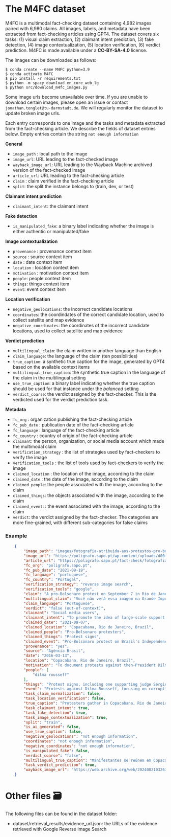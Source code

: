 # The M4FC dataset 

M4FC is a multimodal fact-checking dataset containing 4,982 images paired with 6,980 claims. All images, labels, and metadata have been extracted from fact-checking articles using GPT4. The dataset covers six tasks: (1) visual claim extraction, (2) claimant intent prediction, (3) fake detection, (4) image contextualization, (5) location verification, (6) verdict prediction.
M4FC is made available under a **CC-BY-SA-4.0** license. 

The images can be downloaded as follows: 

```
$ conda create --name M4FC python=3.9
$ conda activate M4FC
$ pip install -r requirements.txt
$ python -m spacy download en_core_web_lg
$ python src/download_m4fc_images.py
```

Some image urls become unavailable over time. If you are unable to download certain images, please open an issue or contact `jonathan.tonglet@tu-darmstadt.de`. We will regularly monitor the dataset to update broken image urls.

Each entry corresponds to one image and the tasks and metadata extracted from the fact-checking article. We describe the fields of dataset entries below.
Empty entries contain the string `not enough information`

**General**

- `image_path` : local path to the image
- `image_url`: URL leading to the fact-checked image
- `wayback_image_url`: URL leading to the Wayback Machine archived version of the fact-checked image
- `article_url`: URL leading to the fact-checking article
- `claim` : claim verified in the fact-checking article
- `split`: the split the instance belongs to (train, dev, or test)

**Claimant intent prediction**
- `claimant_intent`: the claimant intent


**Fake detection**
- `is_manipulated_fake`: a binary label indicating whether the image is either authentic or manipulated/fake

**Image contextualization**

- `provenance` : provenance context item
- `source` : source context item
- `date` : date context item 
- `location` : location context item
- `motivation` : motivation context item
- `people`: people context item
- `things`: things context item
- `event`: event context item

**Location verification**

- `negative_geolocations`: the incorrect candidate locations
- `coordinates`: the  coordindates of the correct candidate location, used to collect satellite and map evidence
- `negative_coordinates`:  the  coordinates of the incorrect candidate locations, used to collect satellite and map evidence


**Verdict prediction**

- `multilingual_claim`: the claim written in another language than English
- `claim_language`: the language of the claim (ten possibilities)
- `true_caption`: a synthetic true caption for the image, generated by GPT4 based on the available context items
- `multilingual_true_caption`: the synthetic true caption in the language of the claim in the multilingual setting
- `use_true_caption`: a binary label indicating whether the true caption should be used for that instance under the *balanced* setting
- `verdict_coarse`: the verdict assigned by the fact-checker. This is the verdicted used for the verdict prediction task.

**Metadata**

- `fc_org` : organization publishing the fact-checking article
- `fc_pub_date` : publication date of the fact-checking article
- `fc_language` : language of the fact-checking article
- `fc_country` : country of origin of the fact-checking article
- `claimant`: the person, organization, or social media account which made the multimodal claim
- `verification_strategy` : the list of strategies used by fact-checkers to verify the image
- `verification_tools` : the list of tools used by fact-checkers to verify the image
- `claimed_location` : the location of the image, according to the claim
- `claimed_date` : the date of the image, according to the claim
- `claimed_people`: the people associated with the image, according to the claim
- `claimed_things`: the objects associated with the image, according to the claim
- `claimed_event`: : the event associated with the image, according to the claim
- `verdict`: the verdict assigned by the fact-checker. The categories are more fine-grained, with different sub-categories for false claims

### Example

````json
    {
        "image_path": "images/fotografia-atribuida-aos-protestos-pro-bolsonaro-de-7-de-setembro-e-atual.png",
        "image_url": "https://poligrafo.sapo.pt/wp-content/uploads/d00ffbbcf64fc58107374954d522fa488f24d85c.jpg",
        "article_url": "https://poligrafo.sapo.pt/fact-check/fotografia-atribuida-aos-protestos-pro-bolsonaro-de-7-de-setembro-e-atual",
        "fc_org": "poligrafo.sapo.pt",
        "fc_pub_date": "2021-09-19",
        "fc_language": "portuguese",
        "fc_country": "Portugal",
        "verification_strategy": "reverse image search",
        "verification_tools": "google",
        "claim": "A pro-Bolsonaro protest on September 7 in Rio de Janeiro.",
        "multilingual_claim": "Você não verá essa imagem na Grande Imprensa! Rio de Janeiro neste momento!",
        "claim_language": "Portuguese",
        "verdict": "false (out-of-context)",
        "claimant": "Social media users",
        "claimant_intent": "To promote the idea of large-scale support for Bolsonaro",
        "claimed_date": "2021-09-07",
        "claimed_location": "Copacabana, Rio de Janeiro, Brazil",
        "claimed_people": "Pro-Bolsonaro protesters",
        "claimed_things": "Protest signs",
        "claimed_event": "Pro-Bolsonaro protest on Brazil's Independence Day",
        "provenance": "yes",
        "source": "Agência Brasil",
        "date": "2016-03-13",
        "location": "Copacabana, Rio de Janeiro, Brazil",
        "motivation": "To document protests against then-President Dilma Rousseff",
        "people": [
            "dilma rousseff"
        ],
        "things": "Protest signs, including one supporting judge Sérgio Moro",
        "event": "Protests against Dilma Rousseff, focusing on corruption and impeachment",
        "task_claim_normalization": false,
        "task_location_verification": false,
        "true_caption": "Protesters gather in Copacabana, Rio de Janeiro, on March 13, 2016, to oppose Dilma Rousseff, highlighting issues of corruption and calls for impeachment.",
        "task_claimant_intent": true,
        "task_fake_detection": true,
        "task_image_contextualization": true,
        "split": "train",
        "is_ai_generated": false,
        "use_true_caption": false,
        "negative_geolocations": "not enough information",
        "coordinates": "not enough information",
        "negative_coordinates": "not enough information",
        "is_manipulated_fake": false,
        "verdict_coarse": "false",
        "multilingual_true_caption": "Manifestantes se reúnem em Copacabana, Rio de Janeiro, em 13 de março de 2016, para se opor a Dilma Rousseff, destacando questões de corrupção e pedidos de impeachment.",
        "task_verdict_prediction": true,
        "wayback_image_url": "https://web.archive.org/web/20240821032632/https://poligrafo.sapo.pt/wp-content/uploads/d00ffbbcf64fc58107374954d522fa488f24d85c.jpg"
    }

````

# Other files  🗃️

The following files can be found in the dataset folder:

- dataset/retrieval_results/evidence_url.json: the URLs of the evidence retrieved with Google Reverse Image Search

